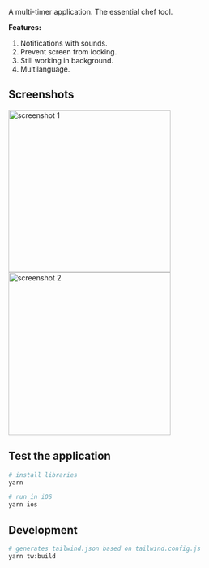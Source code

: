 A multi-timer application. The essential chef tool.

**Features:**

1. Notifications with sounds.
2. Prevent screen from locking.
3. Still working in background.
4. Multilanguage.

## Screenshots

<img src="https://user-images.githubusercontent.com/5312427/150701665-46a97ae0-db68-438f-a037-a0068cce2ebd.png" width="320" alt="screenshot 1"> <img src="https://user-images.githubusercontent.com/5312427/150701664-229df631-cb2e-4947-b4b8-34e376704235.png" width="320" alt="screenshot 2">

## Test the application

```bash
# install libraries
yarn

# run in iOS
yarn ios
```

## Development

```bash
# generates tailwind.json based on tailwind.config.js
yarn tw:build
```
